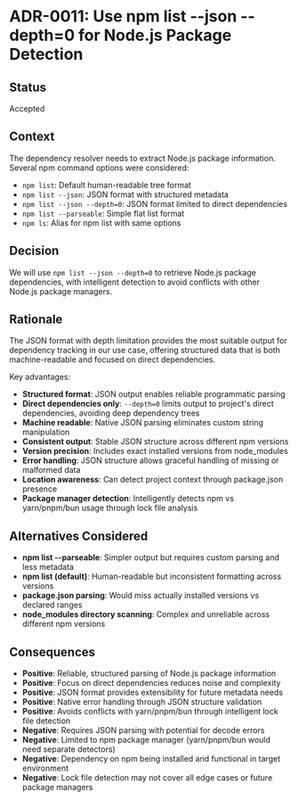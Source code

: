 # ADR-0011: Use npm list --json --depth=0 for Node.js Package Detection

## Status

Accepted

## Context

The dependency resolver needs to extract Node.js package information. Several npm command options were considered:

- `npm list`: Default human-readable tree format
- `npm list --json`: JSON format with structured metadata
- `npm list --json --depth=0`: JSON format limited to direct dependencies
- `npm list --parseable`: Simple flat list format
- `npm ls`: Alias for npm list with same options

## Decision

We will use `npm list --json --depth=0` to retrieve Node.js package dependencies, with intelligent detection to avoid conflicts with other Node.js package managers.

## Rationale

The JSON format with depth limitation provides the most suitable output for dependency tracking in our use case, offering structured data that is both machine-readable and focused on direct dependencies.

Key advantages:

- **Structured format**: JSON output enables reliable programmatic parsing
- **Direct dependencies only**: `--depth=0` limits output to project's direct dependencies, avoiding deep dependency trees
- **Machine readable**: Native JSON parsing eliminates custom string manipulation
- **Consistent output**: Stable JSON structure across different npm versions
- **Version precision**: Includes exact installed versions from node_modules
- **Error handling**: JSON structure allows graceful handling of missing or malformed data
- **Location awareness**: Can detect project context through package.json presence
- **Package manager detection**: Intelligently detects npm vs yarn/pnpm/bun usage through lock file analysis

## Alternatives Considered

- **npm list --parseable**: Simpler output but requires custom parsing and less metadata
- **npm list (default)**: Human-readable but inconsistent formatting across versions
- **package.json parsing**: Would miss actually installed versions vs declared ranges
- **node_modules directory scanning**: Complex and unreliable across different npm versions

## Consequences

- **Positive**: Reliable, structured parsing of Node.js package information
- **Positive**: Focus on direct dependencies reduces noise and complexity
- **Positive**: JSON format provides extensibility for future metadata needs
- **Positive**: Native error handling through JSON structure validation
- **Positive**: Avoids conflicts with yarn/pnpm/bun through intelligent lock file detection
- **Negative**: Requires JSON parsing with potential for decode errors
- **Negative**: Limited to npm package manager (yarn/pnpm/bun would need separate detectors)
- **Negative**: Dependency on npm being installed and functional in target environment
- **Negative**: Lock file detection may not cover all edge cases or future package managers
